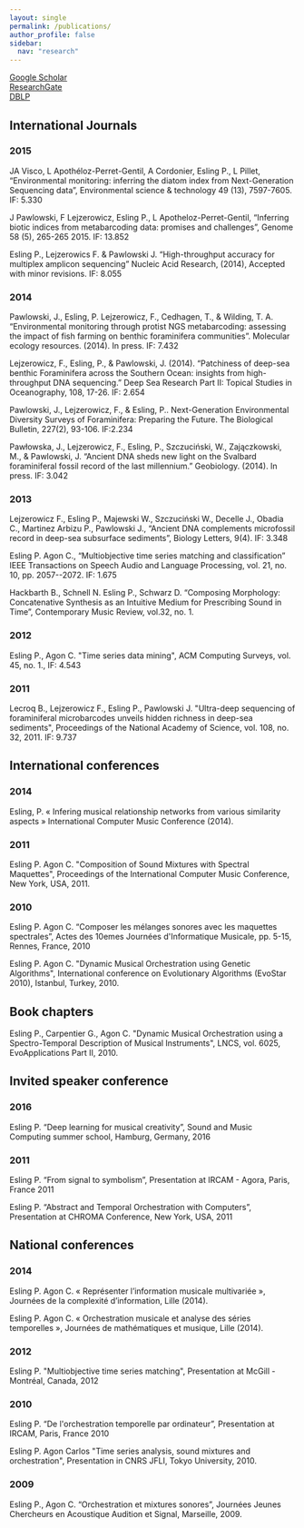 ```yaml
---
layout: single
permalink: /publications/
author_profile: false
sidebar:
  nav: "research"
---
```


[Google Scholar](https://scholar.google.com/citations?user=soZrPYAAAAAJ&hl=en)  
[ResearchGate](https://www.researchgate.net/profile/Philippe_Esling)  
[DBLP](http://dblp.uni-trier.de/pers/hd/e/Esling:Philippe)  

## International Journals

### 2015
JA Visco, L Apothéloz-Perret-Gentil, A Cordonier, Esling P., L Pillet, “Environmental monitoring: inferring the diatom index from Next-Generation Sequencing data”, Environmental science & technology 49 (13), 7597-7605. IF: 5.330

J Pawlowski, F Lejzerowicz, Esling P., L Apotheloz-Perret-Gentil, “Inferring biotic indices from metabarcoding data: promises and challenges”, Genome 58 (5), 265-265 2015. IF: 13.852

Esling P., Lejzerowics F. & Pawlowski J. “High-throughput accuracy for multiplex amplicon sequencing” Nucleic Acid Research, (2014), Accepted with minor revisions. IF: 8.055

### 2014
Pawlowski, J., Esling, P. Lejzerowicz, F., Cedhagen, T., & Wilding, T. A. “Environmental monitoring through protist NGS metabarcoding: assessing the impact of fish farming on benthic foraminifera communities”. Molecular ecology resources. (2014). In press. IF: 7.432

Lejzerowicz, F., Esling, P., & Pawlowski, J. (2014). “Patchiness of deep-sea benthic Foraminifera across the Southern Ocean: insights from high-throughput DNA sequencing.” Deep Sea Research Part II: Topical Studies in Oceanography, 108, 17-26. IF: 2.654

Pawlowski, J., Lejzerowicz, F., & Esling, P.. Next-Generation Environmental Diversity Surveys of Foraminifera: Preparing the Future. The Biological Bulletin, 227(2), 93-106. IF:2.234 

Pawłowska, J., Lejzerowicz, F., Esling, P., Szczuciński, W., Zajączkowski, M., & Pawlowski, J. “Ancient DNA sheds new light on the Svalbard foraminiferal fossil record of the last millennium.” Geobiology. (2014). In press. IF: 3.042

### 2013
Lejzerowicz F., Esling P., Majewski W., Szczuciński W., Decelle J., Obadia C., Martinez Arbizu P., Pawlowski J., “Ancient DNA complements microfossil record in deep-sea subsurface sediments”, Biology Letters, 9(4). IF: 3.348 

Esling P. Agon C., “Multiobjective time series matching and classification” IEEE Transactions on Speech Audio and Language Processing, vol. 21, no. 10, pp. 2057--2072. IF: 1.675

Hackbarth B., Schnell N. Esling P., Schwarz D. “Composing Morphology: Concatenative Synthesis as an Intuitive Medium for Prescribing Sound in Time”, Contemporary Music Review, vol.32, no. 1.

### 2012
Esling P., Agon C. "Time series data mining", ACM Computing Surveys, vol. 45, no. 1., IF: 4.543

### 2011
Lecroq B., Lejzerowicz F., Esling P., Pawlowski J. "Ultra-deep sequencing of foraminiferal microbarcodes unveils hidden richness in deep-sea sediments", Proceedings of the National Academy of Science, vol. 108, no. 32, 2011. IF: 9.737

## International conferences

### 2014
Esling, P. « Infering musical relationship networks from various similarity aspects » International Computer Music Conference (2014).

### 2011
Esling P. Agon C. "Composition of Sound Mixtures with Spectral Maquettes", Proceedings of the International Computer Music Conference, New York, USA, 2011.

### 2010
Esling P. Agon C. “Composer les mélanges sonores avec les maquettes spectrales”, Actes des 10emes Journées d'Informatique Musicale, pp. 5-15, Rennes, France, 2010

Esling P. Agon C. "Dynamic Musical Orchestration using Genetic Algorithms", International conference on Evolutionary Algorithms (EvoStar 2010), Istanbul, Turkey, 2010.

## Book chapters

Esling P., Carpentier G., Agon C. "Dynamic Musical Orchestration using a Spectro-Temporal Description of Musical Instruments", LNCS, vol. 6025, EvoApplications Part II, 2010.

## Invited speaker conference

### 2016
Esling P. “Deep learning for musical creativity”, Sound and Music Computing summer school, Hamburg, Germany, 2016

### 2011
Esling P. “From signal to symbolism”, Presentation at IRCAM - Agora, Paris, France 2011

Esling P. “Abstract and Temporal Orchestration with Computers”, Presentation at CHROMA Conference, New York, USA, 2011

## National conferences

### 2014
Esling P. Agon C. « Représenter l’information musicale multivariée », Journées de la complexité d’information, Lille (2014).

Esling P. Agon C. « Orchestration musicale et analyse des séries temporelles », Journées de mathématiques et musique, Lille (2014). 

### 2012
Esling P. "Multiobjective time series matching", Presentation at McGill - Montréal, Canada, 2012

### 2010
Esling P. “De l'orchestration temporelle par ordinateur”, Presentation at IRCAM, Paris, France 2010

Esling P. Agon Carlos "Time series analysis, sound mixtures and orchestration", Presentation in CNRS JFLI, Tokyo University, 2010.

### 2009
Esling P., Agon C. “Orchestration et mixtures sonores”, Journées Jeunes Chercheurs en Acoustique Audition et Signal, Marseille, 2009.
